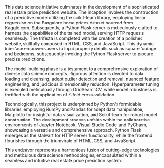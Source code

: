 This data science initiative culminates in the development of a sophisticated real estate price prediction website. The inception involves the construction of a predictive model utilizing the scikit-learn library, employing linear regression on the Bangalore home prices dataset sourced from Kaggle.com. Subsequently, a Python Flask server is meticulously crafted to harness the capabilities of the trained model, serving HTTP requests seamlessly. The trifecta is completed with the creation of a polished website, skillfully composed in HTML, CSS, and JavaScript. This dynamic interface empowers users to input property details such as square footage and bedrooms, subsequently invoking the Python Flask server to procure precise predictions.

The model-building phase is a testament to a comprehensive exploration of diverse data science concepts. Rigorous attention is devoted to data loading and cleansing, adept outlier detection and removal, nuanced feature engineering, and judicious dimensionality reduction. Hyperparameter tuning is executed meticulously through GridSearchCV, while model robustness is fortified with the application of K-fold cross-validation.

Technologically, this project is underpinned by Python's formidable libraries, employing NumPy and Pandas for adept data manipulation, Matplotlib for insightful data visualization, and Scikit-learn for robust model construction. The development process unfolds within the collaborative environments of Jupyter Notebook, Visual Studio Code, and PyCharm, showcasing a versatile and comprehensive approach. Python Flask emerges as the stalwart for HTTP server functionality, while the frontend flourishes through the triumvirate of HTML, CSS, and JavaScript.

This endeavor represents a harmonious fusion of cutting-edge technologies and meticulous data science methodologies, encapsulated within a seamless and intuitive real estate price prediction system.
